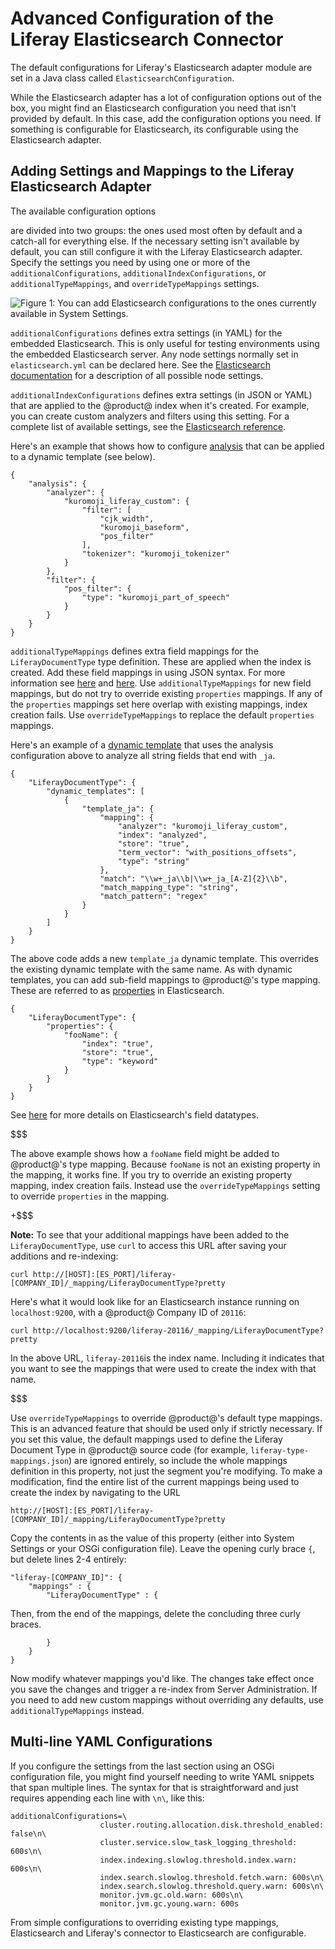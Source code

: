 # Advanced Configuration of the Liferay Elasticsearch Connector [](id=advanced-configuration-of-the-liferay-elasticsearch-adapter)

The default configurations for Liferay's Elasticsearch adapter module are set
in a Java class called `ElasticsearchConfiguration`.

While the Elasticsearch adapter has a lot of configuration options out of the
box, you might find an Elasticsearch configuration you need that isn't provided
by default. In this case, add the configuration options you need. If something
is configurable for Elasticsearch, its configurable using the Elasticsearch
adapter.

## Adding Settings and Mappings to the Liferay Elasticsearch Adapter [](id=adding-settings-and-mappings-to-the-liferay-elasticsearch-adapter)

The available configuration options
<!--available configuration
options](discover/reference/-/knowledge_base/7-1/elasticsearch-settings)-->
are
divided into two groups: the ones used most often by default and a
catch-all for everything else. If the necessary setting isn't available by
default, you can still configure it with the Liferay Elasticsearch adapter.
Specify the settings you need by using one or more of the
`additionalConfigurations`, `additionalIndexConfigurations`, or
`additionalTypeMappings`, and `overrideTypeMappings` settings. 

![Figure 1: You can add Elasticsearch configurations to the ones currently available in System Settings.](../../../images/cfg-elasticsearch-additional-configs.png)

`additionalConfigurations` defines extra settings (in YAML) for the embedded
Elasticsearch. This is only useful for testing environments using the embedded
Elasticsearch server. Any node settings normally set in `elasticsearch.yml` can be
declared here. See the
[Elasticsearch documentation](https://www.elastic.co/guide/en/elasticsearch/reference/6.1/index.html) 
for a description of all possible node settings.

`additionalIndexConfigurations` defines extra settings (in JSON or
YAML) that are applied to the @product@ index when it's created. For
example, you can create custom analyzers and filters using this setting. For
a complete list of available settings, see the 
[Elasticsearch reference](https://www.elastic.co/guide/en/elasticsearch/reference/6.1/index-modules.html).

Here's an example that shows how to configure 
[analysis](https://www.elastic.co/guide/en/elasticsearch/guide/current/analysis-intro.html#analysis-intro) that can be applied to a
dynamic template (see below).

    {  
        "analysis": {
            "analyzer": {
                "kuromoji_liferay_custom": {
                    "filter": [
                        "cjk_width",
                        "kuromoji_baseform",
                        "pos_filter"
                    ],
                    "tokenizer": "kuromoji_tokenizer"
                }
            },
            "filter": {
                "pos_filter": {
                    "type": "kuromoji_part_of_speech"
                }
            }
        }
    }

`additionalTypeMappings` defines extra field mappings for the
`LiferayDocumentType` type definition. These are applied when the index is
created. Add these field mappings in using JSON syntax. For more information see
[here](https://www.elastic.co/guide/en/elasticsearch/reference/6.1/mapping.html)
and
[here](https://www.elastic.co/guide/en/elasticsearch/reference/6.1/indices-put-mapping.html).
Use `additionalTypeMappings` for new field mappings, but do not try to override
existing `properties` mappings. If any of the `properties` mappings set here
overlap with existing mappings, index creation fails. Use
`overrideTypeMappings` to replace the default `properties` mappings.

Here's an example of a 
[dynamic template](https://www.elastic.co/guide/en/elasticsearch/reference/6.1/dynamic-templates.html)
that uses the analysis configuration above to analyze all string fields that end
with `_ja`.

    {
        "LiferayDocumentType": {
            "dynamic_templates": [
                {
                    "template_ja": {
                        "mapping": {
                            "analyzer": "kuromoji_liferay_custom",
                            "index": "analyzed",
                            "store": "true",
                            "term_vector": "with_positions_offsets",
                            "type": "string"
                        },
                        "match": "\\w+_ja\\b|\\w+_ja_[A-Z]{2}\\b",
                        "match_mapping_type": "string",
                        "match_pattern": "regex"
                    }
                }
            ]
        }
    }

The above code adds a new `template_ja` dynamic template. This overrides the
existing dynamic template with the same name. As with dynamic templates, you can
add sub-field mappings to @product@'s type mapping. These are referred to as
[properties](https://www.elastic.co/guide/en/elasticsearch/reference/6.1/properties.html)
in Elasticsearch.

    { 
        "LiferayDocumentType": {  
            "properties": {   
                "fooName": {
                    "index": "true",
                    "store": "true",
                    "type": "keyword"
                }
            }   
        }
    }

See
[here](https://www.elastic.co/guide/en/elasticsearch/reference/6.1/mapping-types.html)
for more details on Elasticsearch's field datatypes.

$$$

The above example shows how a `fooName` field might be added to @product@'s type
mapping. Because `fooName` is not an existing property in the mapping, it 
works fine. If you try to override an existing property mapping, index
creation fails. Instead use the `overrideTypeMappings` setting to override
`properties` in the mapping.

+$$$

**Note:** To see that your additional mappings have been added to the
`LiferayDocumentType`, use `curl` to access this URL after saving your additions
and re-indexing:

    curl http://[HOST]:[ES_PORT]/liferay-[COMPANY_ID]/_mapping/LiferayDocumentType?pretty

Here's what it would look like for an Elasticsearch instance running on
`localhost:9200`, with a @product@ Company ID of `20116`:

    curl http://localhost:9200/liferay-20116/_mapping/LiferayDocumentType?pretty

In the above URL, `liferay-20116`is the index name. Including it indicates that
you want to see the mappings that were used to create the index with that name.

$$$

Use `overrideTypeMappings` to override @product@'s default type mappings. This
is an advanced feature that should be used only if strictly necessary. If you
set this value, the default mappings used to define the Liferay Document Type in
@product@ source code (for example, `liferay-type-mappings.json`) are ignored
entirely, so include the whole mappings definition in this property, not just
the segment you're modifying. To make a modification, find the entire list of
the current mappings being used to create the index by navigating to the URL

    http://[HOST]:[ES_PORT]/liferay-[COMPANY_ID]/_mapping/LiferayDocumentType?pretty

Copy the contents in as the value of this property (either into System Settings
or your OSGi configuration file). Leave the opening curly brace `{`, but delete
lines 2-4 entirely:

    "liferay-[COMPANY_ID]": {
        "mappings" : {
            "LiferayDocumentType" : {

Then, from the end of the mappings, delete the concluding three curly braces.

            }
        }
    }

Now modify whatever mappings you'd like. The changes take effect once you save
the changes and trigger a re-index from Server Administration. If you need to add
new custom mappings without overriding any defaults, use
`additionalTypeMappings` instead.

## Multi-line YAML Configurations [](id=multi-line-yaml-configurations)

If you configure the settings from the last section using an OSGi configuration
file, you might find yourself needing to write YAML snippets that span multiple
lines. The syntax for that is straightforward and just requires appending each
line with `\n\`, like this:

    additionalConfigurations=\
                        cluster.routing.allocation.disk.threshold_enabled: false\n\
                        cluster.service.slow_task_logging_threshold: 600s\n\
                        index.indexing.slowlog.threshold.index.warn: 600s\n\
                        index.search.slowlog.threshold.fetch.warn: 600s\n\
                        index.search.slowlog.threshold.query.warn: 600s\n\
                        monitor.jvm.gc.old.warn: 600s\n\
                        monitor.jvm.gc.young.warn: 600s

From simple configurations to overriding existing type mappings, Elasticsearch
and Liferay's connector to Elasticsearch are configurable.
